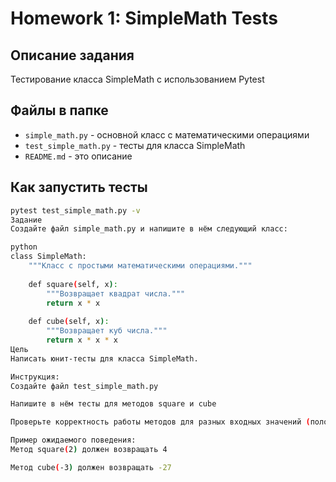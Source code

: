# Homework 1: SimpleMath Tests

## Описание задания
Тестирование класса SimpleMath с использованием Pytest

## Файлы в папке
- `simple_math.py` - основной класс с математическими операциями
- `test_simple_math.py` - тесты для класса SimpleMath
- `README.md` - это описание

## Как запустить тесты
```bash
pytest test_simple_math.py -v
Задание
Создайте файл simple_math.py и напишите в нём следующий класс:

python
class SimpleMath:
    """Класс с простыми математическими операциями."""
    
    def square(self, x):
        """Возвращает квадрат числа."""
        return x * x
    
    def cube(self, x):
        """Возвращает куб числа."""
        return x * x * x
Цель
Написать юнит-тесты для класса SimpleMath.

Инструкция:
Создайте файл test_simple_math.py

Напишите в нём тесты для методов square и cube

Проверьте корректность работы методов для разных входных значений (положительных, отрицательных и нуля)

Пример ожидаемого поведения:
Метод square(2) должен возвращать 4

Метод cube(-3) должен возвращать -27